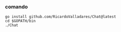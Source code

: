 
### comando
```batch
go install github.com/RicardoValladares/Chat@latest
cd $GOPATH/bin
./Chat
```
